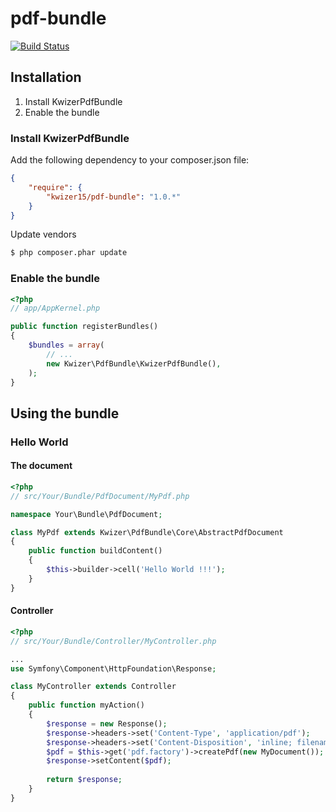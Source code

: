pdf-bundle
==========

[![Build Status](https://travis-ci.org/kwizer15/pdf-bundle.svg?branch=master)](https://travis-ci.org/kwizer15/pdf-bundle)

## Installation

1. Install KwizerPdfBundle
2. Enable the bundle

### Install KwizerPdfBundle

Add the following dependency to your composer.json file:
``` json
{
    "require": {
        "kwizer15/pdf-bundle": "1.0.*"
    }
}
```

Update vendors

``` bash
$ php composer.phar update
```

### Enable the bundle

``` php
<?php
// app/AppKernel.php

public function registerBundles()
{
    $bundles = array(
        // ...
        new Kwizer\PdfBundle\KwizerPdfBundle(),
    );
}
```

## Using the bundle

### Hello World

#### The document

``` php
<?php
// src/Your/Bundle/PdfDocument/MyPdf.php

namespace Your\Bundle\PdfDocument;

class MyPdf extends Kwizer\PdfBundle\Core\AbstractPdfDocument
{
	public function buildContent()
	{
		$this->builder->cell('Hello World !!!');
	}
}
```

#### Controller

``` php
<?php
// src/Your/Bundle/Controller/MyController.php

...
use Symfony\Component\HttpFoundation\Response;

class MyController extends Controller
{
	public function myAction()
	{
		$response = new Response();
		$response->headers->set('Content-Type', 'application/pdf');
		$response->headers->set('Content-Disposition', 'inline; filename=my.pdf');
		$pdf = $this->get('pdf.factory')->createPdf(new MyDocument());
		$response->setContent($pdf);
	
		return $response;
	}
}
```